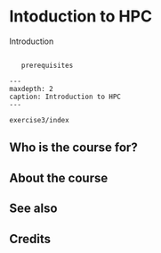# Intoduction to HPC

Introduction


```{prereq}

   prerequisites

```



```{toctree}
---
maxdepth: 2
caption: Introduction to HPC
---

exercise3/index

```






## Who is the course for?




## About the course






## See also




## Credits

